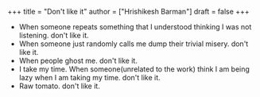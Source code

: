 +++
title = "Don't like it"
author = ["Hrishikesh Barman"]
draft = false
+++

-   When someone repeats something that I understood thinking I was not listening. don't like it.
-   When someone just randomly calls me dump their trivial misery. don't like it.
-   When people ghost me. don't like it.
-   I take my time. When someone(unrelated to the work) think I am being lazy when I am taking my time. don't like it.
-   Raw tomato. don't like it.
